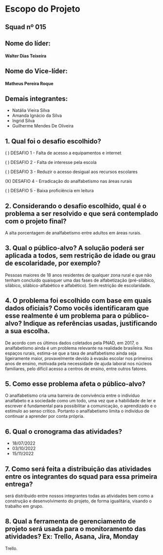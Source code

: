 
<h1 > Escopo do Projeto </h1>  

## Squad nº 015

<h2>Nome do líder:</h2> 

<h4>Walter Dias Teixeira</h4>

<h2>Nome do Vice-líder:</h2> 
<h4>Matheus Pereira Roque</h4>

<h2>Demais integrantes:</h2> 

<ul>
  <li>Natália Vieira Silva</li>
  <li>Amanda Ignácio da Silva</li>
  <li>Ingrid Silva</li>
  <li>Guilherme Mendes De Oliveira</li>
</ul>


## 1. Qual foi o desafio escolhido? 

(   ) DESAFIO 1 - Falta de acesso a equipamentos e internet 

(   ) DESAFIO 2 - Falta de interesse pela escola  

(   ) DESAFIO 3 - Reduzir o acesso desigual aos recursos escolares 

(X) DESAFIO 4 - Erradicação do analfabetismo nas áreas rurais 

(   ) DESAFIO 5 - Baixa proficiência em leitura 


## 2. Considerando o desafio escolhido, qual é o problema a ser resolvido e que será contemplado com o projeto final? 

A alta porcentagem de analfabetismo entre adultos em áreas rurais.

## 3. Qual o público-alvo? A solução poderá ser aplicada a todos, sem restrição de idade ou grau de escolaridade, por exemplo? 

Pessoas maiores de 18 anos residentes de qualquer zona rural e que não tenham concluído quaisquer uma das fases de alfabetização (pré-silábico, silábico, silábico-alfabético e alfabético). Sem restrição de escolaridade.

## 4. O problema foi escolhido com base em quais dados oficiais? Como vocês identificaram que esse realmente é um problema para o público-alvo? Indique as referências usadas, justificando a sua escolha. 

De acordo com os últimos dados coletados pela PNAD, em 2017, o analfabetismo ainda é um problema relevante na realidade brasileira. Nos espaços rurais, estima-se que a taxa de analfabetismo ainda seja ligeiramente maior, provavelmente devido à evasão escolar nos primeiros anos de ensino, motivada pela necessidade de ajuda laboral nos núcleos familiares, pelo difícil acesso a centros de ensino, entre outros fatores.

## 5. Como esse problema afeta o público-alvo? 

O analfabetismo cria uma barreira de convivência entre o indivíduo analfabeto e a sociedade como um todo, uma vez que a habilidade de ler e escrever é fundamental para possibilitar a comunicação, o aprendizado e o estímulo ao senso crítico. Portanto o analfabetismo limita o indivíduo de continuar a aprender por conta própria.

## 6. Qual o cronograma das atividades? 
<ul>
  <li>18/07/2022</li>
  <li>03/10/2022</li>
  <li>15/11/2022</li>
</ul>




## 7. Como será feita a distribuição das atividades entre os integrantes do squad para essa primeira entrega? 
será distribuido entre nossos integrantes todas as atividades bem como a construção e desenvolvimento do projeto, de forma igualitária, visando
o trabalho em grupo.

## 8. Qual a ferramenta de gerenciamento de projeto será usada para o monitoramento das atividades?  Ex: Trello, Asana, Jira, Monday  

Trello.
